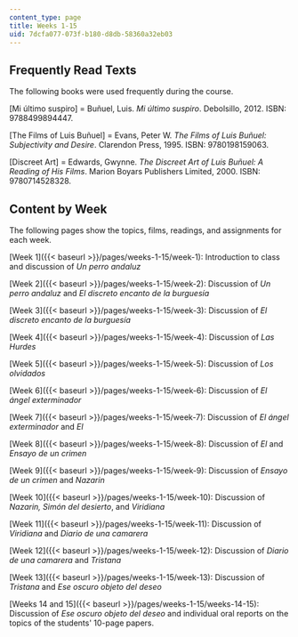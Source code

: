 ```yaml
---
content_type: page
title: Weeks 1-15
uid: 7dcfa077-073f-b180-d8db-58360a32eb03
---
```


Frequently Read Texts
---------------------

The following books were used frequently during the course.

\[Mi último suspiro\] = Buñuel, Luis. _Mi último suspiro_. Debolsillo, 2012. ISBN: 9788499894447.

\[The Films of Luis Buñuel\] = Evans, Peter W. _The Films of Luis Buñuel: Subjectivity and Desire_. Clarendon Press, 1995. ISBN: 9780198159063.

\[Discreet Art\] = Edwards, Gwynne. _The Discreet Art of Luis Buñuel: A Reading of His Films_. Marion Boyars Publishers Limited, 2000. ISBN: 9780714528328.

Content by Week
---------------

The following pages show the topics, films, readings, and assignments for each week. 

[Week 1]({{< baseurl >}}/pages/weeks-1-15/week-1): Introduction to class and discussion of _Un perro andaluz_

[Week 2]({{< baseurl >}}/pages/weeks-1-15/week-2): Discussion of _Un perro andaluz_ and _El discreto encanto de la burguesía_

[Week 3]({{< baseurl >}}/pages/weeks-1-15/week-3): Discussion of _El discreto encanto de la burguesía_

[Week 4]({{< baseurl >}}/pages/weeks-1-15/week-4): Discussion of _Las Hurdes_

[Week 5]({{< baseurl >}}/pages/weeks-1-15/week-5): Discussion of _Los olvidados_

[Week 6]({{< baseurl >}}/pages/weeks-1-15/week-6): Discussion of _El ángel exterminador_

[Week 7]({{< baseurl >}}/pages/weeks-1-15/week-7): Discussion of _El ángel exterminador_ and _El_

[Week 8]({{< baseurl >}}/pages/weeks-1-15/week-8): Discussion of _El_ and _Ensayo de un crimen_

[Week 9]({{< baseurl >}}/pages/weeks-1-15/week-9): Discussion of _Ensayo de un crimen_ and _Nazarin_

[Week 10]({{< baseurl >}}/pages/weeks-1-15/week-10): Discussion of _Nazarin, Simón del desierto_, and _Viridiana_ 

[Week 11]({{< baseurl >}}/pages/weeks-1-15/week-11): Discussion of _Viridiana_ and _Diario de una camarera_

[Week 12]({{< baseurl >}}/pages/weeks-1-15/week-12): Discussion of _Diario de una camarera_ and _Tristana_

[Week 13]({{< baseurl >}}/pages/weeks-1-15/week-13): Discussion of _Tristana_ and _Ese oscuro objeto del deseo_

[Weeks 14 and 15]({{< baseurl >}}/pages/weeks-1-15/weeks-14-15): Discussion of _Ese oscuro objeto del deseo_ and individual oral reports on the topics of the students' 10-page papers.